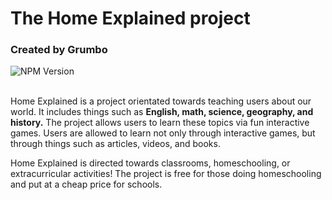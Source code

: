 # The Home Explained project
<h3>Created by Grumbo</h3>

![NPM Version](https://img.shields.io/npm/v/react)
<br></br>

<p>Home Explained is a project orientated towards teaching users about our world.
It includes things such as <b> English, math, science, geography, and history.</b> The project allows users to learn these topics via fun interactive games.
Users are allowed to learn not only through interactive games, but through things such as articles, videos, and books.


Home Explained is directed towards classrooms, homeschooling, or extracurricular activities! The project is free for those doing homeschooling and put at a cheap price for schools.</p>